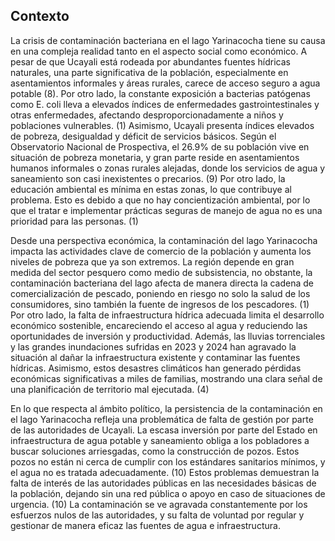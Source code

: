 ## Contexto
La crisis de contaminación bacteriana en el lago Yarinacocha tiene su causa en una compleja realidad tanto en el aspecto social como económico. A pesar de que Ucayali está rodeada por abundantes fuentes hídricas naturales, una parte significativa de la población, especialmente en asentamientos informales y áreas rurales, carece de acceso seguro a agua potable (8). Por otro lado, la constante exposición a bacterias patógenas como E. coli lleva a elevados índices de enfermedades gastrointestinales y otras enfermedades, afectando desproporcionadamente a niños y poblaciones vulnerables. (1) Asimismo, Ucayali presenta índices elevados de pobreza, desigualdad y déficit de servicios básicos. Según el Observatorio Nacional de Prospectiva, el 26.9% de su población vive en situación de pobreza monetaria, y gran parte reside en asentamientos humanos informales o zonas rurales alejadas, donde los servicios de agua y saneamiento son casi inexistentes o precarios. (9) Por otro lado, la educación ambiental es mínima en estas zonas, lo que contribuye al problema. Esto es debido a que no hay concientización ambiental, por lo que el tratar e implementar prácticas seguras de manejo de agua no es una prioridad para las personas. (1) 

Desde una perspectiva económica, la contaminación del lago Yarinacocha impacta las actividades clave de comercio de la población y aumenta los niveles de pobreza que ya son extremos. La región depende en gran medida del sector pesquero como medio de subsistencia, no obstante, la contaminación bacteriana del lago afecta de manera directa la cadena de comercialización de pescado, poniendo en riesgo no solo la salud de los consumidores, sino también la fuente de ingresos de los pescadores. (1) Por otro lado, la falta de infraestructura hídrica adecuada limita el desarrollo económico sostenible, encareciendo el acceso al agua y reduciendo las oportunidades de inversión y productividad. Además, las lluvias torrenciales y las grandes inundaciones sufridas en 2023 y 2024 han agravado la situación al dañar la infraestructura existente y contaminar las fuentes hídricas. Asimismo, estos desastres climáticos han generado pérdidas económicas significativas a miles de familias, mostrando una clara señal de una planificación de territorio mal ejecutada. (4)

En lo que respecta al ámbito político, la persistencia de la contaminación en el lago Yarinacocha refleja una problemática de falta de gestión por parte de las autoridades de Ucayali. La escasa inversión por parte del Estado en infraestructura de agua potable y saneamiento obliga a los pobladores a buscar soluciones arriesgadas, como la construcción de pozos. Estos pozos no están ni cerca de cumplir con los estándares sanitarios mínimos, y el agua no es tratada adecuadamente. (10) Estos problemas demuestran la falta de interés de las autoridades públicas en las necesidades básicas de la población, dejando sin una red pública o apoyo en caso de situaciones de urgencia. (10) La contaminación se ve agravada constantemente por los esfuerzos nulos de las autoridades, y su falta de voluntad por regular y gestionar de manera eficaz las fuentes de agua e infraestructura. 


